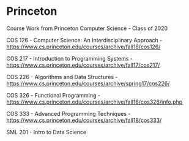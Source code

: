# Princeton
Course Work from Princeton Computer Science - Class of 2020

COS 126 - Computer Science: An Interdisciplinary Approach - https://www.cs.princeton.edu/courses/archive/fall16/cos126/

COS 217 - Introduction to Programming Systems - https://www.cs.princeton.edu/courses/archive/fall17/cos217/

COS 226 - Algorithms and Data Structures - https://www.cs.princeton.edu/courses/archive/spring17/cos226/

COS 326 - Functional Programming - https://www.cs.princeton.edu/courses/archive/fall18/cos326/info.php

COS 333 - Advanced Programming Techniques - https://www.cs.princeton.edu/courses/archive/fall18/cos333/

SML 201 - Intro to Data Science

